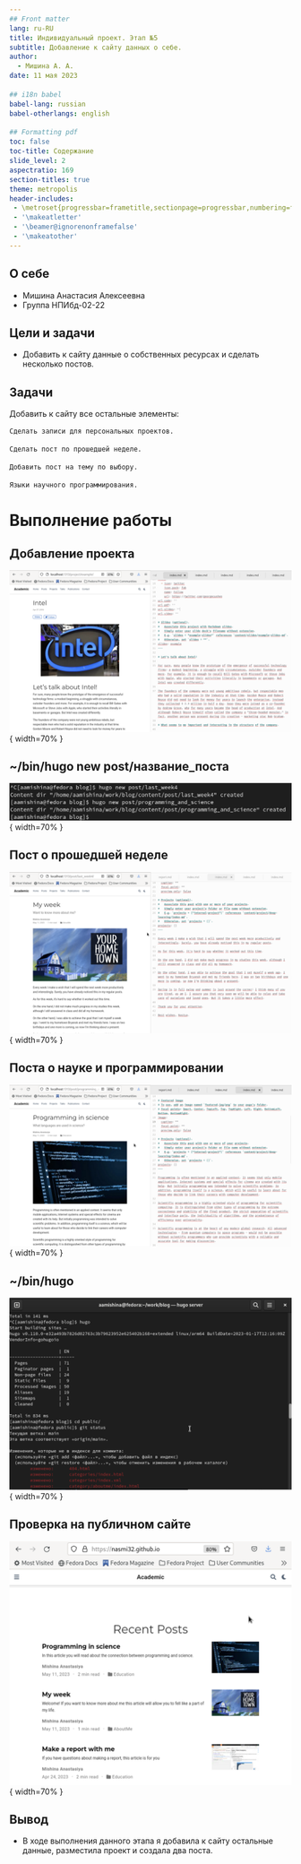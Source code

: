 ```yaml
---
## Front matter
lang: ru-RU
title: Индивидуальный проект. Этап №5
subtitle: Добавление к сайту данных о себе.
author:
  - Мишина А. А.
date: 11 мая 2023

## i18n babel
babel-lang: russian
babel-otherlangs: english

## Formatting pdf
toc: false
toc-title: Содержание
slide_level: 2
aspectratio: 169
section-titles: true
theme: metropolis
header-includes:
 - \metroset{progressbar=frametitle,sectionpage=progressbar,numbering=fraction}
 - '\makeatletter'
 - '\beamer@ignorenonframefalse'
 - '\makeatother'
---
```


## О себе

- Мишина Анастасия Алексеевна
- Группа НПИбд-02-22

## Цели и задачи

- Добавить к сайту данные о собственных ресурсах и сделать несколько постов.

## Задачи

Добавить к сайту все остальные элементы:

	Сделать записи для персональных проектов.

	Сделать пост по прошедшей неделе.

	Добавить пост на тему по выбору.

	Языки научного программирования.
       
# Выполнение работы

## Добавление проекта

![Добавление проекта и проект на локальном сайте.](image/1.png){ width=70% }

## ~/bin/hugo new post/название_поста

![Создание двух постов.](image/2.png){ width=70% }

## Пост о прошедшей неделе

![Заполнение поста о прошлой неделе и пост на локальном сайте.](image/3.png){ width=70% }

## Поста о науке и программировании

![Заполнение поста о науке и программировании и пост на локальном сайте. ](image/4.png){ width=70% }

## ~/bin/hugo

![Выполнение файла hugo и проверка изменений в public.](image/5.png){ width=70% }

## Проверка на публичном сайте

![Проверка изменений на публичном сайте. ](image/7.png){ width=70% }

## Вывод

- В ходе выполнения данного этапа я добавила к сайту остальные данные, разместила проект и создала два поста.
